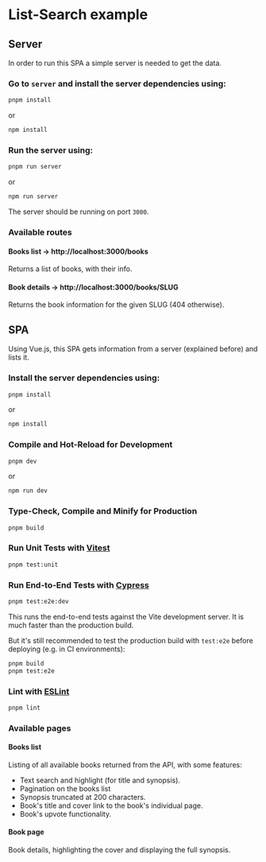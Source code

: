 # List-Search example

## Server

In order to run this SPA a simple server is needed to get the data.

### Go to `server` and install the server dependencies using:

```bash
pnpm install
```

or

```bash
npm install
```

### Run the server using:

```bash
pnpm run server
```

or

```bash
npm run server
```

The server should be running on port `3000`.

### Available routes

#### Books list -> http://localhost:3000/books

Returns a list of books, with their info.

#### Book details -> http://localhost:3000/books/SLUG

Returns the book information for the given SLUG (404 otherwise).


## SPA

Using Vue.js, this SPA gets information from a server (explained before) and lists it.

### Install the server dependencies using:

```bash
pnpm install
```

or

```bash
npm install
```

### Compile and Hot-Reload for Development

```bash
pnpm dev
```

or

```bash
npm run dev
```

### Type-Check, Compile and Minify for Production

```sh
pnpm build
```

### Run Unit Tests with [Vitest](https://vitest.dev/)

```sh
pnpm test:unit
```

### Run End-to-End Tests with [Cypress](https://www.cypress.io/)

```sh
pnpm test:e2e:dev
```

This runs the end-to-end tests against the Vite development server.
It is much faster than the production build.

But it's still recommended to test the production build with `test:e2e` before deploying (e.g. in CI environments):

```sh
pnpm build
pnpm test:e2e
```

### Lint with [ESLint](https://eslint.org/)

```sh
pnpm lint
```

### Available pages

#### Books list

Listing of all available books returned from the API, with some features:

- Text search and highlight (for title and synopsis).
- Pagination on the books list
- Synopsis truncated at 200 characters.
- Book's title and cover link to the book's individual page.
- Book's upvote functionality.

#### Book page

Book details, highlighting the cover and displaying the full synopsis.
